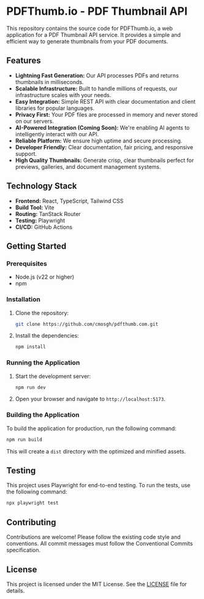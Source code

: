 # PDFThumb.io - PDF Thumbnail API

This repository contains the source code for PDFThumb.io, a web application for a PDF Thumbnail API service. It provides a simple and efficient way to generate thumbnails from your PDF documents.

## Features

- **Lightning Fast Generation:** Our API processes PDFs and returns thumbnails in milliseconds.
- **Scalable Infrastructure:** Built to handle millions of requests, our infrastructure scales with your needs.
- **Easy Integration:** Simple REST API with clear documentation and client libraries for popular languages.
- **Privacy First:** Your PDF files are processed in memory and never stored on our servers.
- **AI-Powered Integration (Coming Soon):** We're enabling AI agents to intelligently interact with our API.
- **Reliable Platform:** We ensure high uptime and secure processing.
- **Developer Friendly:** Clear documentation, fair pricing, and responsive support.
- **High Quality Thumbnails:** Generate crisp, clear thumbnails perfect for previews, galleries, and document management systems.

## Technology Stack

- **Frontend:** React, TypeScript, Tailwind CSS
- **Build Tool:** Vite
- **Routing:** TanStack Router
- **Testing:** Playwright
- **CI/CD:** GitHub Actions

## Getting Started

### Prerequisites

- Node.js (v22 or higher)
- npm

### Installation

1.  Clone the repository:

    ```bash
    git clone https://github.com/cmosgh/pdfthumb.com.git
    ```

2.  Install the dependencies:

    ```bash
    npm install
    ```

### Running the Application

1.  Start the development server:

    ```bash
    npm run dev
    ```

2.  Open your browser and navigate to `http://localhost:5173`.

### Building the Application

To build the application for production, run the following command:

```bash
npm run build
```

This will create a `dist` directory with the optimized and minified assets.

## Testing

This project uses Playwright for end-to-end testing. To run the tests, use the following command:

```bash
npx playwright test
```

## Contributing

Contributions are welcome! Please follow the existing code style and conventions. All commit messages must follow the Conventional Commits specification.

## License

This project is licensed under the MIT License. See the [LICENSE](LICENSE) file for details.
